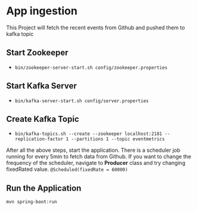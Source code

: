 # App ingestion

This Project will fetch the recent events from Github and pushed them to kafka topic

## Start Zookeeper
- `bin/zookeeper-server-start.sh config/zookeeper.properties`

## Start Kafka Server
- `bin/kafka-server-start.sh config/server.properties`

## Create Kafka Topic
- `bin/kafka-topics.sh --create --zookeeper localhost:2181 --replication-factor 1 --partitions 1 --topic eventmetrics`

After all the above steps, start the application. 
There is a scheduler job running for every 5min to 
fetch data from Github.
If you want to change the frequency of the scheduler, 
navigate to **Producer** class and try changing fixedRated value.
 `@Scheduled(fixedRate = 60000)`
 
 ## Run the Application
 `mvn spring-boot:run`